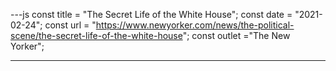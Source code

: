 ---js
const title = "The Secret Life of the White House";
const date = "2021-02-24";
const url = "https://www.newyorker.com/news/the-political-scene/the-secret-life-of-the-white-house";
const outlet ="The New Yorker";

---

